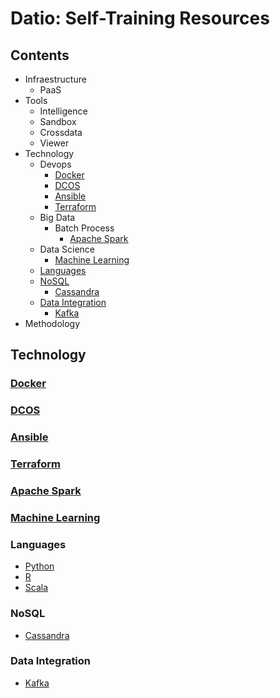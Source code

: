 # Datio: Self-Training Resources

## Contents

* Infraestructure
  * PaaS
* Tools
  * Intelligence
  * Sandbox
  * Crossdata
  * Viewer
* Technology
  - Devops
    - [Docker](#docker)
    - [DCOS](#dcos)
    - [Ansible](#ansible)
    - [Terraform](#terraform)
  - Big Data
    - Batch Process
      - [Apache Spark](#apache-spark)
  - Data Science
    - [Machine Learning](#machine-learning)
  - [Languages](#languages)
  - [NoSQL](#nosql)
    - [Cassandra](#cassandra)
  - [Data Integration](#dataintegration)
    - [Kafka](#kafka)
* Methodology 

## Technology    
### [Docker](https://github.com/docker/labs)
### [DCOS](https://github.com/DatioBD/academy/blob/master/tech/dcos.md)
### [Ansible](https://github.com/DatioBD/academy/blob/master/tech/ansible.md)
### [Terraform](https://github.com/DatioBD/academy/blob/master/tech/terraform.md)
### [Apache Spark](https://github.com/DatioBD/academy/blob/master/tech/spark.md)
### [Machine Learning](https://github.com/DatioBD/academy/blob/master/tech/machinelearning.md)
### Languages
- [Python](https://github.com/DatioBD/academy/blob/master/languages/python.md)
- [R](https://github.com/DatioBD/academy/blob/master/languages/r.md)
- [Scala](https://github.com/DatioBD/academy/blob/master/languages/scala.md)

### NoSQL
- [Cassandra](https://github.com/DatioBD/academy/blob/master/tech/nosql/cassandra.md)

### Data Integration
- [Kafka](https://github.com/DatioBD/academy/blob/master/tech/integration/kafka.md)
